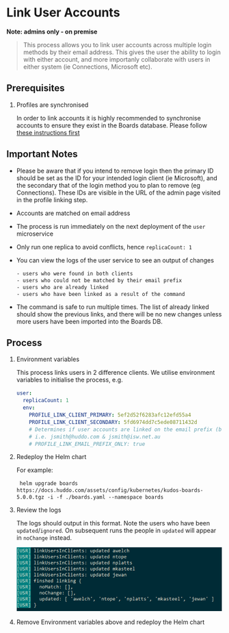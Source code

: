 # Link User Accounts
**Note: admins only - on premise**

> This process allows you to link user accounts across multiple login methods by their email address. This gives the user the ability to login with either account, and more importanly collaborate with users in either system (ie Connections, Microsoft etc).

## Prerequisites
1. Profiles are synchronised

    In order to link accounts it is highly recommended to synchronise accounts to ensure they exist in the Boards database. Please follow [these instructions first](sync-profiles.md)

## Important Notes

- Please be aware that if you intend to remove login then the primary ID should be set as the ID for your intended login client (ie Microsoft), and the secondary that of the login method you to plan to remove (eg Connections). These IDs are visible in the URL of the admin page visited in the profile linking step.
- Accounts are matched on email address
- The process is run immediately on the next deployment of the `user` microservice
- Only run one replica to avoid conflicts, hence `replicaCount: 1`
- You can view the logs of the user service to see an output of changes 

      - users who were found in both clients
      - users who could not be matched by their email prefix
      - users who are already linked
      - users who have been linked as a result of the command

- The command is safe to run multiple times. The list of already linked should show the previous links, and there will be no new changes unless more users have been imported into the Boards DB.

## Process

1. Environment variables

    This process links users in 2 difference clients.  We utilise environment variables to initialise the process, e.g.

    ```yaml
    user:
      replicaCount: 1
      env:
        PROFILE_LINK_CLIENT_PRIMARY: 5ef2d52f6283afc12efd55a4
        PROFILE_LINK_CLIENT_SECONDARY: 5fd6974dd7c5ede08711432d
        # Determines if user accounts are linked on the email prefix (before the @ symbol), default is false
        # i.e. jsmith@huddo.com & jsmith@isw.net.au
        # PROFILE_LINK_EMAIL_PREFIX_ONLY: true
    ```

1. Redeploy the Helm chart

    For example:

        helm upgrade boards https://docs.huddo.com/assets/config/kubernetes/kudos-boards-5.0.0.tgz -i -f ./boards.yaml --namespace boards

1. Review the logs

    The logs should output in this format. Note the users who have been `updated`/`ignored`. On subsequent runs the people in `updated` will appear in `noChange` instead.

    ![Link Users logs](/assets/boards/admin/link-users-logs.png)

1. Remove Environment variables above and redeploy the Helm chart
